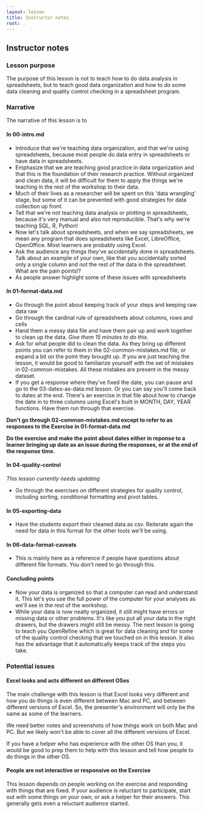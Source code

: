 ```yaml
---
layout: lesson
title: Instructor notes
root: .
---
```


## Instructor notes

### Lesson purpose

The purpose of this lesson is not to teach how to do data analysis in
spreadsheets, but to teach good data organization and how to do some
data cleaning and quality control checking in a spreadsheet program.

### Narrative

The narrative of this lesson is to 

#### In 00-intro.md

* Introduce that we're teaching data organization, and that we're
  using spreadsheets, because most people do data entry in
  spreadsheets or have data in spreadsheets.
* Emphasize that we are teaching good practice in data organization
  and that this is the foundation of their research practice. Without
  organized and clean data, it will be difficult for them to apply the
  things we're teaching in the rest of the workshop to their data.
* Much of their lives as a researcher will be spent on this 'data
  wrangling' stage, but some of it can be prevented with good
  strategies for data collection up front.
* Tell that we're not teaching data analysis or plotting in
  spreadsheets, because it's very manual and also not
  reproducible. That's why we're teaching SQL, R, Python!
* Now let's talk about spreadsheets, and when we say spreadsheets, we
  mean any program that does spreadsheets like Excel, LibreOffice,
  OpenOffice. Most learners are probably using Excel.
* Ask the audience any things they've accidentally done in
  spreadsheets. Talk about an example of your own, like that you
  accidentally sorted only a single column and not the rest of the
  data in the spreadsheet. What are the pain points!?
* As people answer highlight some of these issues with spreadsheets

#### In 01-format-data.md

* Go through the point about keeping track of your steps and keeping
  raw data raw
* Go through the cardinal rule of spreadsheets about columns, rows and
  cells
* Hand them a messy data file and have them pair up and work together
  to clean up the data.  *Give them 15 minutes to do this.*
* Ask for what people did to clean the data. As they bring up
  different points you can refer to them in the 02-common-mistakes.md
  file, or expand a bit on the point they brought up.  If you are just
  teaching the lesson, it would be good to familiarize yourself with
  the set of mistakes in 02-common-mistakes. All these mistakes are
  present in the messy dataset.
* If you get a response where they've fixed the date, you can pause
  and go to the 03-dates-as-data.md lesson. Or you can say you'll come
  back to dates at the end.  There's an exercise in that file about
  how to change the date in to three columns using Excel's built in
  MONTH, DAY, YEAR functions. Have them run through that exercise.

**Don't go through 02-common-mistakes.md except to refer to as responses to the Exercise in
01-format-data.md**

**Do the exercise and make the point about dates either in reponse to a learner bringing
up date as an issue during the responses, or at the end of the response time.**

#### In 04-quality-control

*This lesson currently needs updating*

* Go through the exercises on different strategies for quality
  control, including sorting, conditional formatting and pivot tables.

#### In 05-exporting-data

* Have the students export their cleaned data as csv. Reiterate again
  the need for data in this format for the other tools we'll be using.

#### In 06-data-format-caveats

* This is mainly here as a reference if people have questions about
  different file formats. You don't need to go through this.

#### Concluding points

* Now your data is organized so that a computer can read and
  understand it. This let's you use the full power of the computer for
  your analyses as we'll see in the rest of the workshop.
* While your data is now neatly organized, it still might have errors
  or missing data or other problems. It's like you put all your data
  in the right drawers, but the drawers might still be messy. The next
  lesson is going to teach you OpenRefine which is great for data
  cleaning and for some of the quality control checking that we
  touched on in this lesson. It also has the advantage that it
  automatically keeps track of the steps you take.

### Potential issues

#### Excel looks and acts different on different OSes

The main challenge with this lesson is that Excel looks very different and how you
do things is even different between Mac and PC, and between different versions of
Excel. So, the presenter's environment will only be the same as some of the learners. 

We need better notes and screenshots of how things work on both Mac and PC. But we
likely won't be able to cover all the different versions of Excel. 

If you have a helper who has experience with the other OS than you, it would be good
to prep them to help with this lesson and tell how people to do things in the other OS.

#### People are not interactive or responsive on the Exercise

This lesson depends on people working on the exercise and responding with things
that are fixed. If your audience is reluctant to participate, start out with
some things on your own, or ask a helper for their answers. This generally gets
even a reluctant audience started. 

